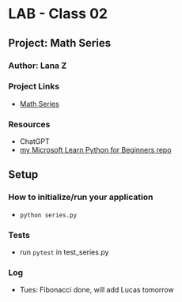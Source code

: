 # LAB - Class 02

## Project: Math Series

### Author: Lana Z

### Project Links
- [Math Series](https://github.com/lana-z/math-series)

### Resources
- ChatGPT
- [my Microsoft Learn Python for Beginners repo](https://github.com/lana-z/microsoft-learn-python)


## Setup

### How to initialize/run your application
- `python series.py`

### Tests

- run `pytest` in test_series.py
<!-- 
- How do you run tests?
- Any tests of note? 
-->

### Log

- Tues: Fibonacci done, will add Lucas tomorrow